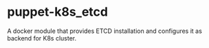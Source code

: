 # puppet-k8s_etcd
A docker module that provides ETCD installation and configures it as backend for K8s cluster.
